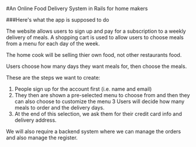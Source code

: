 #An Online Food Delivery System in Rails for home makers

###Here's what the app is supposed to do

The website allows users to sign up and pay for a subscription to a weekly delivery of meals. A shopping cart is used to allow users to choose meals from a menu for each day of the week.  

The home cook will be selling thier own food, not other restaurants food.

Users choose how many days they want meals for, then choose the meals. 

These are the steps we want to create:

1. People sign up for the account first (i.e. name and email)
2. They then are shown a pre-selected menu to choose from and then they can also choose to customize the menu
3 Users will decide how many meals to order and the delivery days.
4. At the end of this selection, we ask them for their credit card info and delivery address.

We will also require a backend system where we can manage the orders and also manage the register. 
